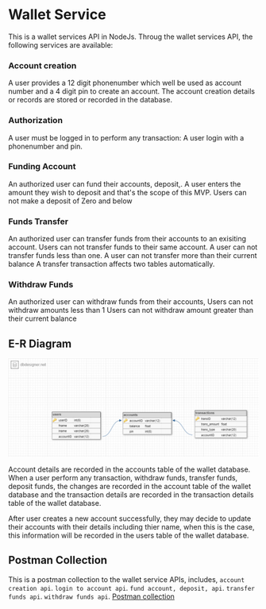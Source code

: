 # Wallet Service
This is a wallet services API in NodeJs.
Throug the wallet services API, the following services are available:

### Account creation
A user provides a 12 digit phonenumber which well be used as account number 
and a 4 digit pin to create an account. The account creation details or records
are stored or recorded in the database.

### Authorization
A user must be logged in to perform any transaction:
A user login with a phonenumber and pin.

### Funding Account
An authorized user can fund their accounts, deposit,.
A user enters the amount they wish to deposit and that's the scope of this MVP.
Users can not make a deposit of Zero and below

### Funds Transfer
An authorized user can transfer funds from their accounts to an exisiting account.
Users can not transfer funds to their same account.
A user can not transfer funds less than one.
A user can not transfer more than their current balance
A transfer transaction affects two tables automatically.

### Withdraw Funds
An authorized user can withdraw funds from their accounts,
Users can not withdraw amounts less than 1
Users can not withdraw amount greater than their current balance


## E-R Diagram
<img src="./public/assets/ERD.png">

Account details are recorded in the accounts table of the wallet database.
When a user perform any transaction, withdraw funds, transfer funds, deposit funds,
the changes are recorded in the account table of the wallet database and the transaction
details are recorded in the transaction details table of the wallet database.

After user creates a new account successfully, they may decide to update their accounts 
with their details including  thier name, when this is the case, this information will be 
recorded in the users table of the wallet database.


## Postman Collection
This is a postman collection to the wallet service APIs, includes, 
`account creation api`.
`login to account api`.
`fund account, deposit, api`.
`transfer funds api`.
`withdraw funds api`.
<a href="https://web.postman.co/workspace/My-Workspace~e801e857-de9e-4c42-8191-af1848cd4384/collection/12642333-f04f782e-4996-440c-8a50-bccd48eb4455?action=share&creator=12642333" target=_blank > Postman collection </a>